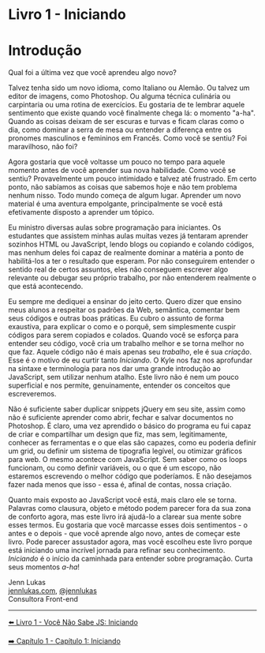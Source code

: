 # Livro 1 - Iniciando
# Introdução

Qual foi a última vez que você aprendeu algo novo?

Talvez tenha sido um novo idioma, como Italiano ou Alemão. Ou talvez um editor de imagens, como Photoshop. Ou alguma técnica culinária ou carpintaria ou uma rotina de exercícios. Eu gostaria de te lembrar aquele sentimento que existe quando você finalmente chega lá: o momento "a-ha". Quando as coisas deixam de ser escuras e turvas e ficam claras como o dia, como dominar a serra de mesa ou entender a diferença entre os pronomes masculinos e femininos em Francês. Como você se sentiu? Foi maravilhoso, não foi?

Agora gostaria que você voltasse um pouco no tempo para aquele momento antes de você aprender sua nova habilidade. Como você se sentiu? Provavelmente um pouco intimidado e talvez até frustrado. Em certo ponto, não sabíamos as coisas que sabemos hoje e não tem problema nenhum nisso. Todo mundo começa de algum lugar. Aprender um novo material é uma aventura empolgante, principalmente se você está efetivamente disposto a aprender um tópico.

Eu ministro diversas aulas sobre programação para iniciantes. Os estudantes que assistem minhas aulas muitas vezes já tentaram aprender sozinhos HTML ou JavaScript, lendo blogs ou copiando e colando códigos, mas nenhum deles foi capaz de realmente dominar a matéria a ponto de habilitá-los a ter o resultado que esperam. Por não conseguirem entender o sentido real de certos assuntos, eles não conseguem escrever algo relevante ou debugar seu próprio trabalho, por não entenderem realmente o que está acontecendo.

Eu sempre me dediquei a ensinar do jeito certo. Quero dizer que ensino meus alunos a respeitar os padrões da Web, semântica, comentar bem seus códigos e outras boas práticas. Eu cubro o assunto de forma exaustiva, para explicar o como e o porquê, sem simplesmente cuspir códigos para serem copiados e colados. Quando você se esforça para entender seu código, você cria um trabalho melhor e se torna melhor no que faz. Aquele código não é mais apenas seu *trabalho*, ele é sua *criação*. Esse é o motivo de eu curtir tanto *Iniciando*. O Kyle nos faz nos aprofundar na sintaxe e terminologia para nos dar uma grande introdução ao JavaScript, sem utilizar nenhum atalho. Este livro não é nem um pouco superficial e nos permite, genuinamente, entender os conceitos que escreveremos.

Não é suficiente saber duplicar snippets jQuery em seu site, assim como não é suficiente aprender como abrir, fechar e salvar documentos no Photoshop. É claro, uma vez aprendido o básico do programa eu fui capaz de criar e compartilhar um design que fiz, mas sem, legitimamente, conhecer as ferramentas e o que elas são capazes, como eu poderia definir um grid, ou definir um sistema de tipografia legível, ou otimizar gráficos para web. O mesmo acontece com JavaScript. Sem saber como os loops funcionam, ou como definir variáveis, ou o que é um escopo, não estaremos escrevendo o melhor código que poderíamos. E não desejamos fazer nada menos que isso - essa é, afinal de contas, nossa criação.

Quanto mais exposto ao JavaScript você está, mais claro ele se torna. Palavras como clausura, objeto e método podem parecer fora da sua zona de conforto agora, mas este livro irá ajudá-lo a clarear sua mente sobre esses termos. Eu gostaria que você marcasse esses dois sentimentos - o antes e o depois - que você aprende algo novo, antes de começar este livro. Pode parecer assustador agora, mas você escolheu este livro porque está iniciando uma incrível jornada para refinar seu conhecimento. *Iniciando* é o início da caminhada para entender sobre programação. Curta seus momentos *a-ha*!

Jenn Lukas<br>
[jennlukas.com](http://jennlukas.com/), [@jennlukas](https://twitter.com/jennlukas)<br>
Consultora Front-end

---

[⬅️ Livro 1 - Você Não Sabe JS: Iniciando](README.md)

[➡️ Capítulo 1 - Capítulo 1: Iniciando](ch1.md)